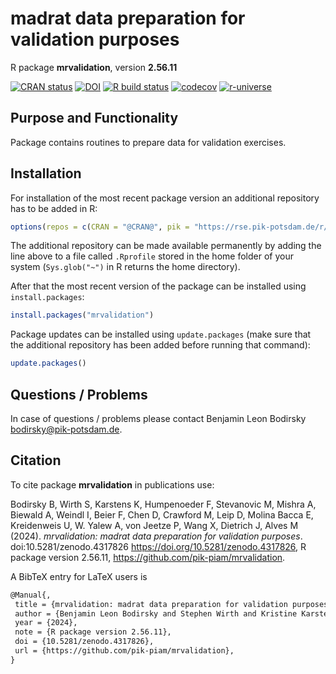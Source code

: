 # madrat data preparation for validation purposes

R package **mrvalidation**, version **2.56.11**

[![CRAN status](https://www.r-pkg.org/badges/version/mrvalidation)](https://cran.r-project.org/package=mrvalidation) [![DOI](https://zenodo.org/badge/DOI/10.5281/zenodo.4317826.svg)](https://doi.org/10.5281/zenodo.4317826) [![R build status](https://github.com/pik-piam/mrvalidation/workflows/check/badge.svg)](https://github.com/pik-piam/mrvalidation/actions) [![codecov](https://codecov.io/gh/pik-piam/mrvalidation/branch/master/graph/badge.svg)](https://app.codecov.io/gh/pik-piam/mrvalidation) [![r-universe](https://pik-piam.r-universe.dev/badges/mrvalidation)](https://pik-piam.r-universe.dev/builds)

## Purpose and Functionality

Package contains routines to prepare data for validation
    exercises.


## Installation

For installation of the most recent package version an additional repository has to be added in R:

```r
options(repos = c(CRAN = "@CRAN@", pik = "https://rse.pik-potsdam.de/r/packages"))
```
The additional repository can be made available permanently by adding the line above to a file called `.Rprofile` stored in the home folder of your system (`Sys.glob("~")` in R returns the home directory).

After that the most recent version of the package can be installed using `install.packages`:

```r 
install.packages("mrvalidation")
```

Package updates can be installed using `update.packages` (make sure that the additional repository has been added before running that command):

```r 
update.packages()
```

## Questions / Problems

In case of questions / problems please contact Benjamin Leon Bodirsky <bodirsky@pik-potsdam.de>.

## Citation

To cite package **mrvalidation** in publications use:

Bodirsky B, Wirth S, Karstens K, Humpenoeder F, Stevanovic M, Mishra A, Biewald A, Weindl I, Beier F, Chen D, Crawford M, Leip D, Molina Bacca E, Kreidenweis U, W. Yalew A, von Jeetze P, Wang X, Dietrich J, Alves M (2024). _mrvalidation: madrat data preparation for validation purposes_. doi:10.5281/zenodo.4317826 <https://doi.org/10.5281/zenodo.4317826>, R package version 2.56.11, <https://github.com/pik-piam/mrvalidation>.

A BibTeX entry for LaTeX users is

 ```latex
@Manual{,
  title = {mrvalidation: madrat data preparation for validation purposes},
  author = {Benjamin Leon Bodirsky and Stephen Wirth and Kristine Karstens and Florian Humpenoeder and Mishko Stevanovic and Abhijeet Mishra and Anne Biewald and Isabelle Weindl and Felicitas Beier and David Chen and Michael Crawford and Debbora Leip and Edna {Molina Bacca} and Ulrich Kreidenweis and Amsalu {W. Yalew} and Patrick {von Jeetze} and Xiaoxi Wang and Jan Philipp Dietrich and Marcos Alves},
  year = {2024},
  note = {R package version 2.56.11},
  doi = {10.5281/zenodo.4317826},
  url = {https://github.com/pik-piam/mrvalidation},
}
```
